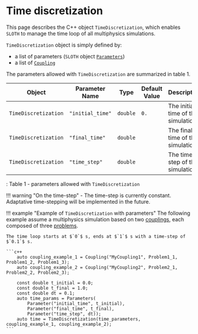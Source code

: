 # Time discretization

This page describes the C++ object `TimeDiscretization`, which enables `SLOTH` to manage the time loop of all multiphysics simulations.

`TimeDiscretization` object is simply defined by:

- a list of parameters (`SLOTH` object [`Parameters`](../../Parameters/index.md))
- a list of [`Coupling`](../Couplings/index.md)


The parameters allowed with `TimeDiscretization` are summarized in table 1.

| Object | Parameter Name | Type | Default Value | Description |
|------|----------------|------|---------------|---------------|
| `TimeDiscretization` | `"initial_time"` | `double` | `0.` | The initial time of the simulation |
| `TimeDiscretization` | `"final_time"` | `double` | | The final time of the simulation|
| `TimeDiscretization` | `"time_step"` | `double` | |The time-step of the simulation |

: Table 1 - parameters allowed with `TimeDiscretization`


!!! warning "On the time-step"
    - The time-step is currently constant. Adaptative time-stepping will be implemented in the future. 


!!! example "Example of `TimeDiscretization` with parameters"
    The following example assume a multiphysics simulation based on two [couplings](../Couplings/index.md), each composed of three [problems](../Problems/index.md). 
    
    The time loop starts at $`0`$ s, ends at $`1`$ s with a time-step of $`0.1`$ s.

    ```c++
        auto coupling_example_1 = Coupling("MyCoupling1", Problem1_1, Problem1_2, Problem1_3);
        auto coupling_example_2 = Coupling("MyCoupling2", Problem2_1, Problem2_2, Problem2_3);

        const double t_initial = 0.0;
        const double t_final = 1.0;
        const double dt = 0.1;
        auto time_params = Parameters(
            Parameter("initial_time", t_initial),
            Parameter("final_time", t_final), 
            Parameter("time_step", dt));
        auto time = TimeDiscretization(time_parameters, coupling_example_1, coupling_example_2);
    ```